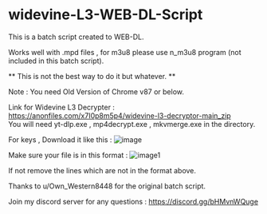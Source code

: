 # widevine-L3-WEB-DL-Script
This is a batch script created to WEB-DL.

Works well with .mpd files , for m3u8 please use n_m3u8 program (not included in this batch script).

** This is not the best way to do it but whatever. **

Note : You need Old Version of Chrome v87 or below.  

Link for Widevine L3 Decrypter : https://anonfiles.com/x7I0p8m5p4/widevine-l3-decryptor-main_zip  
You will need yt-dlp.exe , mp4decrypt.exe , mkvmerge.exe in the directory. 

For keys , Download it like this : ![image](https://i.imgur.com/MruIE1C.png)


Make sure your file is in this format : ![image1](https://i.imgur.com/2ix3SNW.png)


If not remove the lines which are not in the format above.

Thanks to u/Own_Western8448 for the original batch script.  

Join my discord server for any questions : https://discord.gg/bHMvnWQuge
